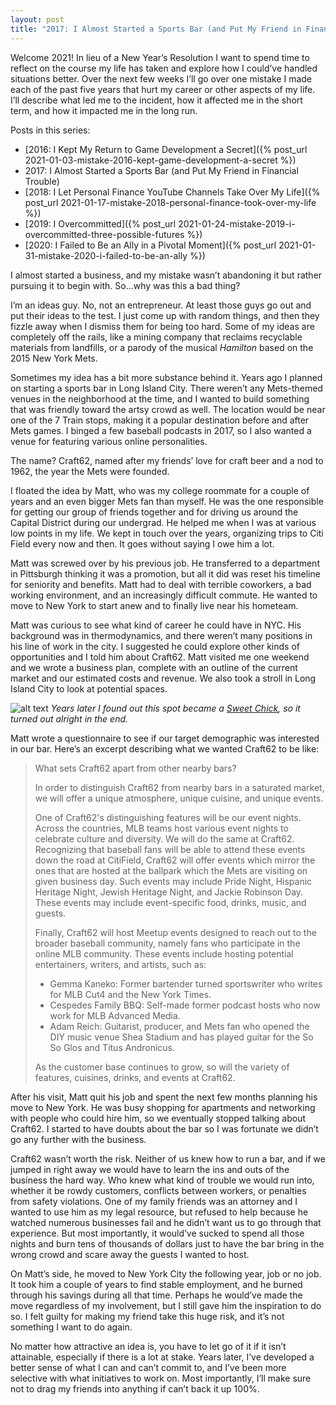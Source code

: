 ```yaml
---
layout: post
title: "2017: I Almost Started a Sports Bar (and Put My Friend in Financial Trouble)"
---
```


Welcome 2021! In lieu of a New Year’s Resolution I want to spend time to reflect on the course my life has taken and explore how I could’ve handled situations better. Over the next few weeks I’ll go over one mistake I made each of the past five years that hurt my career or other aspects of my life. I’ll describe what led me to the incident, how it affected me in the short term, and how it impacted me in the long run.

Posts in this series:
- [2016: I Kept My Return to Game Development a Secret]({% post_url 2021-01-03-mistake-2016-kept-game-development-a-secret %})
- 2017: I Almost Started a Sports Bar (and Put My Friend in Financial Trouble)
- [2018: I Let Personal Finance YouTube Channels Take Over My Life]({% post_url 2021-01-17-mistake-2018-personal-finance-took-over-my-life %})
- [2019: I Overcommitted]({% post_url 2021-01-24-mistake-2019-i-overcommitted-three-possible-futures %})
- [2020: I Failed to Be an Ally in a Pivotal Moment]({% post_url 2021-01-31-mistake-2020-i-failed-to-be-an-ally %})

I almost started a business, and my mistake wasn’t abandoning it but rather pursuing it to begin with. So...why was this a bad thing?

I’m an ideas guy. No, not an entrepreneur. At least those guys go out and put their ideas to the test. I just come up with random things, and then they fizzle away when I dismiss them for being too hard. Some of my ideas are completely off the rails, like a mining company that reclaims recyclable materials from landfills, or a parody of the musical _Hamilton_ based on the 2015 New York Mets.

Sometimes my idea has a bit more substance behind it. Years ago I planned on starting a sports bar in Long Island City. There weren’t any Mets-themed venues in the neighborhood at the time, and I wanted to build something that was friendly toward the artsy crowd as well. The location would be near one of the 7 Train stops, making it a popular destination before and after Mets games. I binged a few baseball podcasts in 2017, so I also wanted a venue for featuring various online personalities.

The name? Craft62, named after my friends’ love for craft beer and a nod to 1962, the year the Mets were founded.

I floated the idea by Matt, who was my college roommate for a couple of years and an even bigger Mets fan than myself. He was the one responsible for getting our group of friends together and for driving us around the Capital District during our undergrad. He helped me when I was at various low points in my life. We kept in touch over the years, organizing trips to Citi Field every now and then. It goes without saying I owe him a lot.

Matt was screwed over by his previous job. He transferred to a department in Pittsburgh thinking it was a promotion, but all it did was reset his timeline for seniority and benefits. Matt had to deal with terrible coworkers, a bad working environment, and an increasingly difficult commute. He wanted to move to New York to start anew and to finally live near his hometeam.

Matt was curious to see what kind of career he could have in NYC. His background was in thermodynamics, and there weren’t many positions in his line of work in the city. I suggested he could explore other kinds of opportunities and I told him about Craft62. Matt visited me one weekend and we wrote a business plan, complete with an outline of the current market and our estimated costs and revenue. We also took a stroll in Long Island City to look at potential spaces.

![alt text](https://cdn-blog.dandelarosa.net/2021/post_40/1.jpg "Years later I found out this spot became a Sweet Chick, so it turned out alright in the end.")
_Years later I found out this spot became a [Sweet Chick](https://www.sweetchick.com/), so it turned out alright in the end._

Matt wrote a questionnaire to see if our target demographic was interested in our bar. Here’s an excerpt describing what we wanted Craft62 to be like:

> What sets Craft62 apart from other nearby bars?
>
> In order to distinguish Craft62 from nearby bars in a saturated market, we will offer a unique atmosphere, unique cuisine, and unique events.
>
> One of Craft62's distinguishing features will be our event nights. Across the countries, MLB teams host various event nights to celebrate culture and diversity. We will do the same at Craft62. Recognizing that baseball fans will be able to attend these events down the road at CitiField, Craft62 will offer events which mirror the ones that are hosted at the ballpark which the Mets are visiting on given business day. Such events may include Pride Night, Hispanic Heritage Night, Jewish Heritage Night, and Jackie Robinson Day. These events may include event-specific food, drinks, music, and guests.
>
> Finally, Craft62 will host Meetup events designed to reach out to the broader baseball community, namely fans who participate in the online MLB community. These events include hosting potential entertainers, writers, and artists, such as:
>
> * Gemma Kaneko: Former bartender turned sportswriter who writes for MLB Cut4 and the New York Times.
> * Cespedes Family BBQ: Self-made former podcast hosts who now work for MLB Advanced Media.
> * Adam Reich: Guitarist, producer, and Mets fan who opened the DIY music venue Shea Stadium and has played guitar for the So So Glos and Titus Andronicus.
>
> As the customer base continues to grow, so will the variety of features, cuisines, drinks, and events at Craft62.

After his visit, Matt quit his job and spent the next few months planning his move to New York. He was busy shopping for apartments and networking with people who could hire him, so we eventually stopped talking about Craft62. I started to have doubts about the bar so I was fortunate we didn’t go any further with the business.

Craft62 wasn’t worth the risk. Neither of us knew how to run a bar, and if we jumped in right away we would have to learn the ins and outs of the business the hard way. Who knew what kind of trouble we would run into, whether it be rowdy customers, conflicts between workers, or penalties from safety violations. One of my family friends was an attorney and I wanted to use him as my legal resource, but refused to help because he watched numerous businesses fail and he didn’t want us to go through that experience. But most importantly, it would’ve sucked to spend all those nights and burn tens of thousands of dollars just to have the bar bring in the wrong crowd and scare away the guests I wanted to host.

On Matt’s side, he moved to New York City the following year, job or no job. It took him a couple of years to find stable employment, and he burned through his savings during all that time. Perhaps he would’ve made the move regardless of my involvement, but I still gave him the inspiration to do so. I felt guilty for making my friend take this huge risk, and it’s not something I want to do again.

No matter how attractive an idea is, you have to let go of it if it isn’t attainable, especially if there is a lot at stake. Years later, I’ve developed a better sense of what I can and can’t commit to, and I’ve been more selective with what initiatives to work on. Most importantly, I’ll make sure not to drag my friends into anything if can’t back it up 100%.
